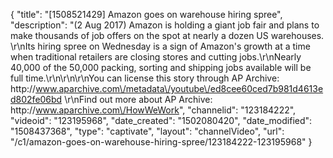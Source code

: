 {
    "title": "[1508521429] Amazon goes on warehouse hiring spree",
    "description": "(2 Aug 2017) Amazon is holding a giant job fair and plans to make thousands of job offers on the spot at nearly a dozen US warehouses. \r\nIts hiring spree on Wednesday is a sign of Amazon's growth at a time when traditional retailers are closing stores and cutting jobs.\r\nNearly 40,000 of the 50,000 packing, sorting and shipping jobs available will be full time.\r\n\r\n\r\nYou can license this story through AP Archive: http:\/\/www.aparchive.com\/metadata\/youtube\/ed8cee60ced7b981d4613ed802fe06bd \r\nFind out more about AP Archive: http:\/\/www.aparchive.com\/HowWeWork",
    "channelid": "123184222",
    "videoid": "123195968",
    "date_created": "1502080420",
    "date_modified": "1508437368",
    "type": "captivate",
    "layout": "channelVideo",
    "url": "\/c1\/amazon-goes-on-warehouse-hiring-spree\/123184222-123195968"
}